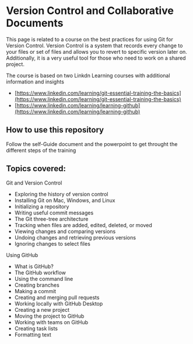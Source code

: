 # Version Control and Collaborative Documents

This page is related to a course on the best practices for using Git for Version Control.
Version Control is a system that records every change to your files or set of files and allows you to revert to specific version later on. Additionally, it is a very useful tool for those who need to work on a shared project. 

The course is based on two Linkdn Learning courses with additional information and insights 
- [https://www.linkedin.com/learning/git-essential-training-the-basics](https://www.linkedin.com/learning/git-essential-training-the-basics)
- [https://www.linkedin.com/learning/learning-github](https://www.linkedin.com/learning/learning-github)

## How to use this repository
Follow the self-Guide document and the powerpoint to get throught the different steps of the training

## Topics covered:

Git and Version Control
-   Exploring the history of version control
-   Installing Git on Mac, Windows, and Linux
-   Initializing a repository
-   Writing useful commit messages
-   The Git three-tree architecture
-   Tracking when files are added, edited, deleted, or moved
-   Viewing changes and comparing versions
-   Undoing changes and retrieving previous versions
-   Ignoring changes to select files


Using GitHub
-   What is GitHub?
-   The GitHub workflow
-   Using the command line
-   Creating branches
-   Making a commit
-   Creating and merging pull requests
-   Working locally with GitHub Desktop
-   Creating a new project
-   Moving the project to GitHub
-   Working with teams on GitHub
-   Creating task lists
-   Formatting text


